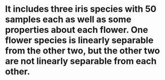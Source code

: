 # It includes three iris species with 50 samples each as well as some properties about each flower. One flower species is linearly separable from the other two, but the other two are not linearly separable from each other.
